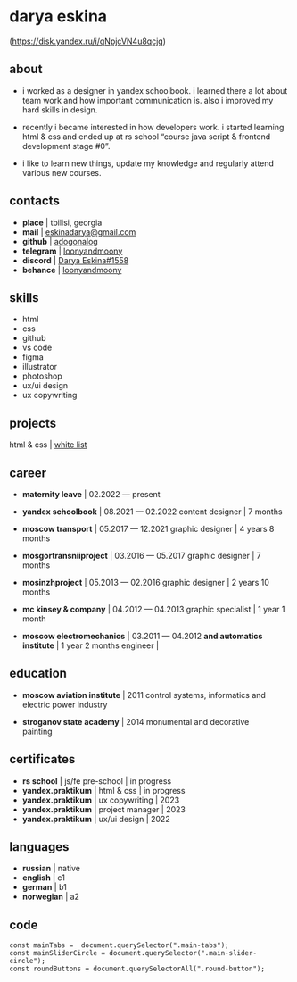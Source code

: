 # darya eskina
(https://disk.yandex.ru/i/qNpjcVN4u8qcjg)


## about
- i worked as a designer in yandex schoolbook. i learned there a lot about team work and how important communication is. also i improved my hard skills in design. 

- recently i became interested in how developers work. i started learning html & css and ended up at rs school “course java script & frontend development stage #0”.

- i like to learn new things, update my knowledge and regularly attend various new courses.


## contacts
- **place**     |  tbilisi, georgia
- **mail**      |  eskinadarya@gmail.com
- **github**    |  [adogonalog](https://github.com/adogonalog/)
- **telegram**  |  [loonyandmoony](https://t.me/loonyandmoony)
- **discord**   |  [Darya Eskina#1558](https://discordapp.com/users/1120424814289621073)
- **behance**   |  [loonyandmoony](https://www.behance.net/loonyandmoony)


## skills 
- html 
- css
- github
- vs code
- figma
- illustrator
- photoshop
- ux/ui design
- ux copywriting


## projects
html & css  |  [white list](https://github.com/adogonalog/s-chistogo-lista)


## career
- **maternity leave**                 |  02.2022 — present

- **yandex schoolbook**               |  08.2021 — 02.2022
  content designer                    |  7 months
  
- **moscow transport**                |  05.2017 — 12.2021
  graphic designer                    |  4 years 8 months
  
- **mosgortransniiproject**           |  03.2016 — 05.2017
  graphic designer                    |  7 months
  
- **mosinzhproject**                  |  05.2013 — 02.2016
  graphic designer                    |  2 years 10 months
  
- **mc kinsey & company**             |  04.2012 — 04.2013
  graphic specialist                  |  1 year 1 month
  
- **moscow electromechanics**         |  03.2011 — 04.2012
  **and automatics institute**        |  1 year 2 months
  engineer                            | 


## education
- **moscow aviation institute**    |  2011
  control systems, informatics 
  and electric power industry  

- **stroganov state academy**      |  2014
  monumental and decorative    
  painting                     


## certificates 
- **rs school**         |  js/fe pre-school  |  in progress
- **yandex.praktikum**  |  html & css        |  in progress
- **yandex.praktikum**  |  ux copywriting    |  2023
- **yandex.praktikum**  |  project manager   |  2023
- **yandex.praktikum**  |  ux/ui design      |  2022


## languages
- **russian**   |  native
- **english**   |  c1
- **german**    |  b1
- **norwegian** |  a2


## code
```
const mainTabs =  document.querySelector(".main-tabs");
const mainSliderCircle = document.querySelector(".main-slider-circle");
const roundButtons = document.querySelectorAll(".round-button");
```
